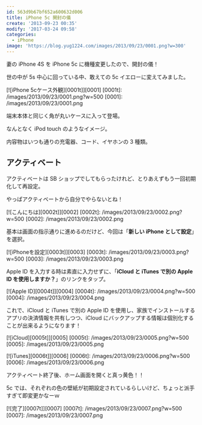```yaml
---
id: 563d9b67bf652a600632d006
title: iPhone 5c 開封の儀
create: '2013-09-23 00:35'
modify: '2017-03-24 09:58'
categories:
  - iPhone
image: 'https://blog.yug1224.com/images/2013/09/23/0001.png?w=300'
---
```


妻の iPhone 4S を iPhone 5c に機種変更したので、開封の儀！

世の中が 5s 中心に回っている中、敢えての 5c イエローに変えてみました。

<!-- more -->

[![iPhone 5cケース外観][0001t]][0001]
[0001t]: /images/2013/09/23/0001.png?w=500
[0001]: /images/2013/09/23/0001.png

端末本体と同じく角が丸いケースに入って登場。

なんとなく iPod touch のようなイメージ。

内容物はいつも通りの充電器、コード、イヤホンの 3 種類。

## アクティベート

アクティベートは SB ショップでしてもらったけれど、とりあえずもう一回初期化して再設定。

やっぱアクティベートから自分でやらないとね！

[![こんにちは][0002t]][0002]
[0002t]: /images/2013/09/23/0002.png?w=500
[0002]: /images/2013/09/23/0002.png

基本は画面の指示通りに進めるのだけど、今回は「**新しい iPhone として設定**」を選択。

[![iPhoneを設定][0003t]][0003]
[0003t]: /images/2013/09/23/0003.png?w=500
[0003]: /images/2013/09/23/0003.png

Apple ID を入力する時は素直に入力せずに、「**iCloud と iTunes で別の Apple ID を使用しますか？**」のリンクをタップ。

[![Apple ID][0004t]][0004]
[0004t]: /images/2013/09/23/0004.png?w=500
[0004]: /images/2013/09/23/0004.png

これで、iCloud と iTunes で別の Apple ID を使用し、家族でインストールするアプリの決済情報を共有しつつ、iCloud にバックアップする情報は個別化することが出来るようになります！

[![iCloud][0005t]][0005]
[0005t]: /images/2013/09/23/0005.png?w=500
[0005]: /images/2013/09/23/0005.png

[![iTunes][0006t]][0006]
[0006t]: /images/2013/09/23/0006.png?w=500
[0006]: /images/2013/09/23/0006.png

アクティベート終了後、ホーム画面を開くと真っ黄色！！

5c では、それぞれの色の壁紙が初期設定されているらしいけど、ちょっと派手すぎて即変更かなーｗ

[![完了][0007t]][0007]
[0007t]: /images/2013/09/23/0007.png?w=500
[0007]: /images/2013/09/23/0007.png
